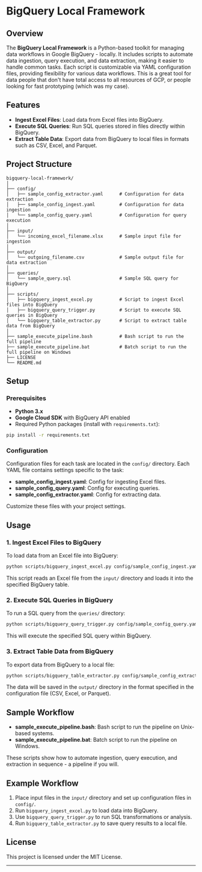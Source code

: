 
# BigQuery Local Framework

## Overview

The **BigQuery Local Framework** is a Python-based toolkit for managing data workflows in Google BigQuery - locally. It includes scripts to automate data ingestion, query execution, and data extraction, making it easier to handle common tasks. Each script is customizable via YAML configuration files, providing flexibility for various data workflows.
This is a great tool for data people that don't have total access to all resources of GCP, or people looking for fast prototyping (which was my case).

## Features

- **Ingest Excel Files**: Load data from Excel files into BigQuery.
- **Execute SQL Queries**: Run SQL queries stored in files directly within BigQuery.
- **Extract Table Data**: Export data from BigQuery to local files in formats such as CSV, Excel, and Parquet.

## Project Structure

```plaintext
bigquery-local-framework/
│
├── config/
│   ├── sample_config_extractor.yaml      # Configuration for data extraction
│   ├── sample_config_ingest.yaml         # Configuration for data ingestion
│   └── sample_config_query.yaml          # Configuration for query execution
│
├── input/
│   └── incoming_excel_filename.xlsx      # Sample input file for ingestion
│
├── output/
│   └── outgoing_filename.csv             # Sample output file for data extraction
│
├── queries/
│   └── sample_query.sql                  # Sample SQL query for BigQuery
│
├── scripts/
│   ├── bigquery_ingest_excel.py          # Script to ingest Excel files into BigQuery
│   ├── bigquery_query_trigger.py         # Script to execute SQL queries in BigQuery
│   └── bigquery_table_extractor.py       # Script to extract table data from BigQuery
│
├── sample_execute_pipeline.bash          # Bash script to run the full pipeline
├── sample_execute_pipeline.bat           # Batch script to run the full pipeline on Windows
├── LICENSE
└── README.md
```

## Setup

### Prerequisites

- **Python 3.x**
- **Google Cloud SDK** with BigQuery API enabled
- Required Python packages (install with `requirements.txt`):

```bash
pip install -r requirements.txt
```

### Configuration

Configuration files for each task are located in the `config/` directory. Each YAML file contains settings specific to the task:

- **sample_config_ingest.yaml**: Config for ingesting Excel files.
- **sample_config_query.yaml**: Config for executing queries.
- **sample_config_extractor.yaml**: Config for extracting data.

Customize these files with your project settings.

## Usage

### 1. Ingest Excel Files to BigQuery

To load data from an Excel file into BigQuery:

```bash
python scripts/bigquery_ingest_excel.py config/sample_config_ingest.yaml
```

This script reads an Excel file from the `input/` directory and loads it into the specified BigQuery table.

### 2. Execute SQL Queries in BigQuery

To run a SQL query from the `queries/` directory:

```bash
python scripts/bigquery_query_trigger.py config/sample_config_query.yaml queries/sample_query.sql
```

This will execute the specified SQL query within BigQuery.

### 3. Extract Table Data from BigQuery

To export data from BigQuery to a local file:

```bash
python scripts/bigquery_table_extractor.py config/sample_config_extractor.yaml
```

The data will be saved in the `output/` directory in the format specified in the configuration file (CSV, Excel, or Parquet).

## Sample Workflow

- **sample_execute_pipeline.bash**: Bash script to run the pipeline on Unix-based systems.
- **sample_execute_pipeline.bat**: Batch script to run the pipeline on Windows.

These scripts show how to automate ingestion, query execution, and extraction in sequence - a pipeline if you will.

## Example Workflow

1. Place input files in the `input/` directory and set up configuration files in `config/`.
2. Run `bigquery_ingest_excel.py` to load data into BigQuery.
3. Use `bigquery_query_trigger.py` to run SQL transformations or analysis.
4. Run `bigquery_table_extractor.py` to save query results to a local file.

## License

This project is licensed under the MIT License.

---
